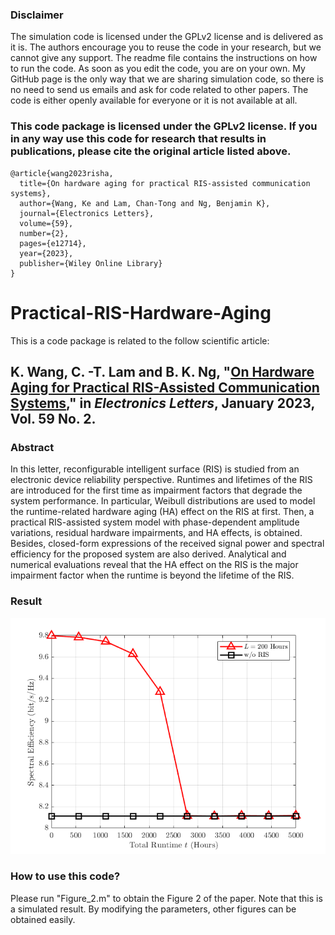 ### Disclaimer

The simulation code is licensed under the GPLv2 license and is delivered as it is. The authors encourage you to reuse the code in your research, but we cannot give any support. The readme file contains the instructions on how to run the code. As soon as you edit the code, you are on your own. My GitHub page is the only way that we are sharing simulation code, so there is no need to send us emails and ask for code related to other papers. The code is either openly available for everyone or it is not available at all.

### This code package is licensed under the GPLv2 license. If you in any way use this code for research that results in publications, please cite the original article listed above.

```
@article{wang2023risha,
  title={On hardware aging for practical RIS-assisted communication systems},
  author={Wang, Ke and Lam, Chan-Tong and Ng, Benjamin K},
  journal={Electronics Letters},
  volume={59},
  number={2},
  pages={e12714},
  year={2023},
  publisher={Wiley Online Library}
}
```

# Practical-RIS-Hardware-Aging

This is a code package is related to the follow scientific article:

## K. Wang, C. -T. Lam and B. K. Ng, "[On Hardware Aging for Practical RIS-Assisted Communication Systems](https://ietresearch.onlinelibrary.wiley.com/doi/10.1049/ell2.12714)," in _Electronics Letters_, January 2023, Vol. 59 No. 2.

### Abstract

In this letter, reconfigurable intelligent surface (RIS) is studied from an electronic device reliability perspective. Runtimes and lifetimes of the RIS are introduced for the first time as impairment factors that degrade the system performance. In particular, Weibull distributions are used to model the runtime-related hardware aging (HA) effect on the RIS at first. Then, a practical RIS-assisted system model with phase-dependent amplitude variations, residual hardware impairments, and HA effects, is obtained. Besides, closed-form expressions of the received signal power and spectral efficiency for the proposed system are also derived. Analytical and numerical evaluations reveal that the HA effect on the RIS is the major impairment factor when the runtime is beyond the lifetime of the RIS.

### Result 

![image](https://github.com/ken0225/Practical-RIS-Hardware-Aging/blob/main/Figure_2.png)

### How to use this code?

Please run "Figure_2.m" to obtain the Figure 2 of the paper. Note that this is a simulated result. By modifying the parameters, other figures can be obtained easily.
